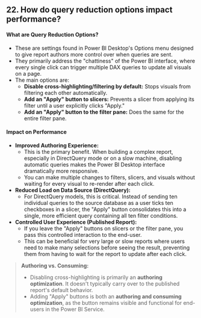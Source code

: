 ## 22. How do **query reduction options** impact performance?

#### What are Query Reduction Options?
*   These are settings found in Power BI Desktop's Options menu designed to give report authors more control over when queries are sent.
*   They primarily address the "chattiness" of the Power BI interface, where every single click can trigger multiple DAX queries to update all visuals on a page.
*   The main options are:
    *   **Disable cross-highlighting/filtering by default:** Stops visuals from filtering each other automatically.
    *   **Add an "Apply" button to slicers:** Prevents a slicer from applying its filter until a user explicitly clicks "Apply."
    *   **Add an "Apply" button to the filter pane:** Does the same for the entire filter pane.

#### Impact on Performance
*   **Improved Authoring Experience:**
    *   This is the primary benefit. When building a complex report, especially in DirectQuery mode or on a slow machine, disabling automatic queries makes the Power BI Desktop interface dramatically more responsive.
    *   You can make multiple changes to filters, slicers, and visuals without waiting for every visual to re-render after each click.
*   **Reduced Load on Data Source (DirectQuery):**
    *   For DirectQuery models, this is critical. Instead of sending ten individual queries to the source database as a user ticks ten checkboxes in a slicer, the "Apply" button consolidates this into a single, more efficient query containing all ten filter conditions.
*   **Controlled User Experience (Published Report):**
    *   If you leave the "Apply" buttons on slicers or the filter pane, you pass this controlled interaction to the end-user.
    *   This can be beneficial for very large or slow reports where users need to make many selections before seeing the result, preventing them from having to wait for the report to update after each click.

> **Authoring vs. Consuming:**
> * Disabling cross-highlighting is primarily an **authoring optimization**. It doesn't typically carry over to the published report's default behavior.
> * Adding "Apply" buttons is both an **authoring and consuming optimization**, as the button remains visible and functional for end-users in the Power BI Service.

